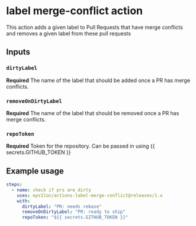 # label merge-conflict action

This action adds a given label to Pull Requests that have merge conflicts and removes a given label from these pull requests

## Inputs

### `dirtyLabel`

**Required** The name of the label that should be added once a PR has merge conflicts.

### `removeOnDirtyLabel`

**Required** The name of the label that should be removed once a PR has merge conflicts.

### `repoToken`

**Required** Token for the repository. Can be passed in using {{ secrets.GITHUB_TOKEN }}

## Example usage

```yaml
steps:
  - name: check if prs are dirty
    uses: eps1lon/actions-label-merge-conflict@releases/1.x
    with:
      dirtyLabel: "PR: needs rebase"
      removeOnDirtyLabel: "PR: ready to ship"
      repoToken: "${{ secrets.GITHUB_TOKEN }}"
```
